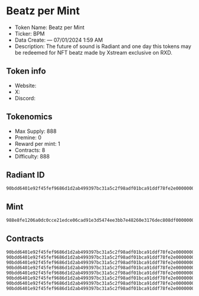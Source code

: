 # Beatz per Mint

- Token Name: Beatz per Mint
- Ticker: BPM
- Data Create:  — 07/01/2024 1:59 AM
- Description: The future of sound is Radiant and one day this tokens may be redeemed for NFT beatz made by Xstream exclusive on RXD.

## Token info
- Website: 
- X: 
- Discord: 

## Tokenomics
- Max Supply: 888 
- Premine:  0 
- Reward per mint:  1
- Contracts:   8
- Difficulty: 888

## Radiant ID
```
90bdd6401e92f45fef9686d1d2ab499397bc31a5c2f98adf01bca91ddf78fe2e00000009
```

## Mint
```
988e8fe1206a0dc0cce21edce06cad91e3d5474ee3bb7e48260e3176dec808df00000009
```

## Contracts

```
90bdd6401e92f45fef9686d1d2ab499397bc31a5c2f98adf01bca91ddf78fe2e00000001
90bdd6401e92f45fef9686d1d2ab499397bc31a5c2f98adf01bca91ddf78fe2e00000002
90bdd6401e92f45fef9686d1d2ab499397bc31a5c2f98adf01bca91ddf78fe2e00000003
90bdd6401e92f45fef9686d1d2ab499397bc31a5c2f98adf01bca91ddf78fe2e00000004
90bdd6401e92f45fef9686d1d2ab499397bc31a5c2f98adf01bca91ddf78fe2e00000005
90bdd6401e92f45fef9686d1d2ab499397bc31a5c2f98adf01bca91ddf78fe2e00000006
90bdd6401e92f45fef9686d1d2ab499397bc31a5c2f98adf01bca91ddf78fe2e00000007
90bdd6401e92f45fef9686d1d2ab499397bc31a5c2f98adf01bca91ddf78fe2e00000008

```
